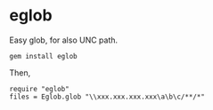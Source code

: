 # eglob
Easy glob, for also UNC path.


```
gem install eglob
```

Then,

```
require "eglob"
files = Eglob.glob "\\xxx.xxx.xxx.xxx\a\b\c/**/*"
```
